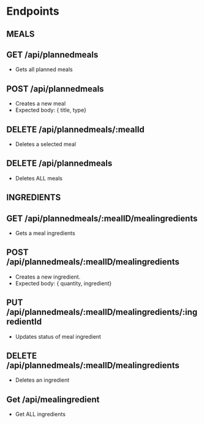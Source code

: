 # Endpoints

## MEALS

## GET /api/plannedmeals

-   Gets all planned meals

## POST /api/plannedmeals

-   Creates a new meal
-   Expected body: { title, type}

## DELETE /api/plannedmeals/:mealId

-   Deletes a selected meal

 ## DELETE /api/plannedmeals

 -   Deletes ALL meals

## INGREDIENTS

## GET /api/plannedmeals/:mealID/mealingredients

-   Gets a meal ingredients

## POST /api/plannedmeals/:mealID/mealingredients

-   Creates a new ingredient.
-   Expected body: { quantity, ingredient}

## PUT /api/plannedmeals/:mealID/mealingredients/:ingredientId

-   Updates status of meal ingredient

## DELETE /api/plannedmeals/:mealID/mealingredients

-   Deletes an ingredient

## Get /api/mealingredient

 - Get ALL ingredients
